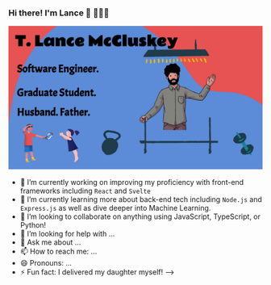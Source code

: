### Hi there! I'm Lance 👋 👨🏻‍💻

![alt text](https://github.com/lancemccluskey/lancemccluskey/blob/master/readmeHeader.svg)

- 🔭 I’m currently working on improving my proficiency with front-end frameworks including `React` and `Svelte`
- 🌱 I’m currently learning more about back-end tech including `Node.js` and `Express.js` as well as dive deeper into Machine Learning.
- 👯 I’m looking to collaborate on anything using JavaScript, TypeScript, or Python!
- 🤔 I’m looking for help with ...
- 💬 Ask me about ...
- 📫 How to reach me: ...
- 😄 Pronouns: ...
- ⚡ Fun fact: I delivered my daughter myself!
-->
